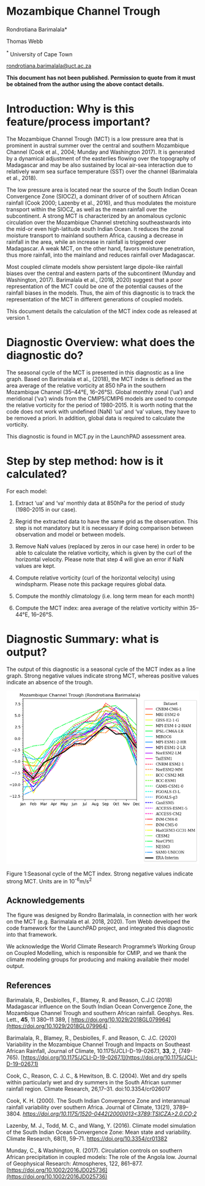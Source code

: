 # Mozambique Channel Trough
Rondrotiana Barimalala<sup>**</sup>***

Thomas Webb

<sup>*</sup> University of Cape Town
 
rondrotiana.barimalala@uct.ac.za 

**This document has not been published. Permission to quote from it must be obtained from the author using the above contact details.**


# Introduction: Why is this feature/process important?
The Mozambique Channel Trough (MCT) is a low pressure area that is prominent in austral summer over the central and southern Mozambique Channel (Cook et al., 2004; Munday and Washington 2017). It is generated by a dynamical adjustment of the easterlies flowing over the topography of Madagascar and may be also sustained by local air-sea interaction due to relatively warm sea surface temperature (SST) over the channel (Barimalala et al., 2018). 

The low pressure area is located near the source of the South Indian Ocean Convergence Zone (SIOCZ), a dominant driver of of southern African rainfall (Cook 2000; Lazenby et al., 2016), and thus modulates the moisture transport within the SIOCZ, as well as the mean rainfall over the subcontinent. A strong MCT is characterized by an anomalous cyclonic circulation over the Mozambique Channel stretching southeastwards into the mid-or even high-latitude south Indian Ocean. It reduces the zonal moisture transport to mainland southern Africa, causing a decrease in rainfall in the area, while an increase in rainfall is triggered over Madagascar. A weak MCT, on the other hand, favors moisture penetration, thus more rainfall, into the mainland and reduces rainfall over Madagascar. 

Most coupled climate models show persistent large dipole-like rainfall biases over the central and eastern parts of the subcontinent (Munday and Washington, 2017). Barimalala et al., (2018, 2020) suggest that a poor representation of the MCT could be one of the potential causes of the rainfall biases in the models. Thus, the aim of this diagnostic is to track the representation of the MCT in different generations of coupled models.

This document details the calculation of the MCT index code as released at version 1.

# Diagnostic Overview: what does the diagnostic do?
The seasonal cycle of the MCT is presented in this diagnostic as a line graph. Based on Barimalala et al., (2018), the MCT index is defined as the area average of the relative vorticity at 850 hPa in the southern Mozambique Channel (35–44°E, 16–26°S). Global monthly zonal (‘ua’) and meridional (‘va’) winds from the CMIP5/CMIP6 models are used to compute the relative vorticity for the period of 1980-2015. It is worth noting that the code does not work with undefined (NaN) ‘ua’ and ‘va’ values, they have to be removed a priori. In addition, global data is required to calculate the vorticity.

This diagnostic is found in MCT.py in the LaunchPAD assessment area.

# Step by step method: how is it calculated?
For each model:

1. Extract ‘ua’ and ‘va’ monthly data at 850hPa for the period of study (1980-2015 in our case). 

2. Regrid the extracted data to have the same grid as the observation. This step is not mandatory but it is necessary if doing comparison between observation and model or between models.

3. Remove NaN values (replaced by zeros in our case here) in order to be able to calculate the relative vorticity, which is given by the curl of the horizontal velocity. Please note that step 4 will give an error if NaN values are kept. 

4. Compute relative vorticity (curl of the horizontal velocity) using windspharm. Please note this package requires global data.

5. Compute the monthly climatology (i.e. long term mean for each month)

6. Compute the MCT index: area average of the relative vorticity within 35–44°E, 16–26°S.

# Diagnostic Summary: what is output?
The output of this diagnostic is a seasonal cycle of the MCT index as a line graph. Strong negative values indicate strong MCT, whereas positive values indicate an absence of  the trough.

![](https://github.com/Priority-on-African-Diagnostics/LaunchPAD/blob/master/DIAGNOSTICS/Mozambique_Channel_Trough/plots/MCT_plot__MCT_plot.png)

Figure 1:Seasonal cycle of the MCT index. Strong negative values indicate strong MCT. Units are in 10<sup>-6</sup>m/s<sup>2</sup>

## Acknowledgements
The figure was designed by Rondro Barimalala, in connection with her work on the MCT (e.g. Barimalala et al. 2018, 2020). Tom Webb developed the code framework for the LaunchPAD project, and integrated this diagnostic into that framework.

We acknowledge the World Climate Research Programme’s Working Group on Coupled Modelling, which is responsible for CMIP, and we thank the climate modeling groups for producing and making available their model output.

## References
Barimalala, R., Desbiolles, F., Blamey, R. and Reason, C.J.C (2018) Madagascar influence on the South Indian Ocean Convergence Zone, the Mozambique Channel Trough and southern African rainfall. Geophys. Res. Lett., **45**, 11 380–11 389, [ https://doi.org/10.1029/2018GL079964](https://doi.org/10.1029/2018GL079964) .

Barimalala, R., Blamey, R., Desbiolles, F. and Reason, C. J.C. (2020) Variability in the Mozambique Channel Trough and Impacts on Southeast African Rainfall, Journal of Climate, 10.1175/JCLI-D-19-0267.1, **33**, 2, (749-765).  [https://doi.org/10.1175/JCLI-D-19-0267.1](https://doi.org/10.1175/JCLI-D-19-0267.1) 

Cook, C., Reason, C. J. C., & Hewitson, B. C. (2004). Wet and dry spells within particularly wet and dry summers in the South African summer rainfall region. Climate Research, 26,17–31. doi:10.3354/cr026017

Cook, K. H. (2000). The South Indian Convergence Zone and interannual rainfall variability over southern Africa. Journal of Climate, 13(21), 3789–3804. _[https://doi.org/10.1175/1520-0442(2000)013<3789:TSICZA>2.0.CO;2](https://doi.org/10.1175/1520-0442(2000)013%3C3789:TSICZA%3E2.0.CO;2)_

Lazenby, M. J., Todd, M. C., and  Wang, Y. (2016). Climate model simulation of the South Indian Ocean Convergence Zone: Mean state and variability. Climate Research, 68(1), 59–71.  https://doi.org/10.3354/cr01382

Munday, C., & Washington, R. (2017). Circulation controls on southern African precipitation in coupled models: The role of the Angola low. Journal of Geophysical Research: Atmospheres, 122, 861–877.  [https://doi.org/10.1002/2016JD025736](https://doi.org/10.1002/2016JD025736) 
